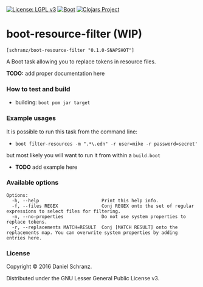 [![License: LGPL v3](https://img.shields.io/badge/license-LGPL_v3-blue.svg)](https://www.gnu.org/licenses/lgpl-3.0.en.html#content)
[![Boot](https://img.shields.io/badge/boot-2.6.0-ECC42F.svg?style=flat)](http://boot-clj.com/)
[![Clojars Project](https://img.shields.io/clojars/v/schranz/boot-resource-filter.svg)](https://clojars.org/schranz/boot-resource-filter)

boot-resource-filter (WIP)
==========
`[schranz/boot-resource-filter "0.1.0-SNAPSHOT"]`

A Boot task allowing you to replace tokens in resource files. 

**TODO:** add proper documentation here

### How to test and build

* building: `boot pom jar target`

### Example usages
It is possible to run this task from the command line:
- `boot filter-resources -m ".*\.edn" -r user=mike -r password=secret'`

but most likely you will want to run it from within a `build.boot`
* **TODO** add example here

### Available options
```
Options:
  -h, --help                       Print this help info.
  -f, --files REGEX                Conj REGEX onto the set of regular expressions to select files for filtering.
  -n, --no-properties              Do not use system properties to replace tokens.
  -r, --replacements MATCH=RESULT  Conj [MATCH RESULT] onto the replacements map. You can overwrite system properties by adding entries here.
 ```

### License
Copyright © 2016 Daniel Schranz.

Distributed under the GNU Lesser General Public License v3.
